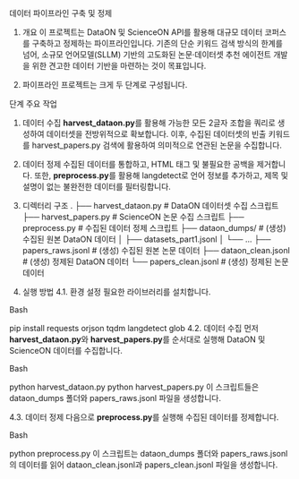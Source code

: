 데이터 파이프라인 구축 및 정제
1. 개요
이 프로젝트는 DataON 및 ScienceON API를 활용해 대규모 데이터 코퍼스를 구축하고 정제하는 파이프라인입니다. 기존의 단순 키워드 검색 방식의 한계를 넘어, 소규모 언어모델(SLLM) 기반의 고도화된 논문·데이터셋 추천 에이전트 개발을 위한 견고한 데이터 기반을 마련하는 것이 목표입니다.

2. 파이프라인
프로젝트는 크게 두 단계로 구성됩니다.

단계	주요 작업
1. 데이터 수집	**harvest_dataon.py**를 활용해 가능한 모든 2글자 조합을 쿼리로 생성하여 데이터셋을 전방위적으로 확보합니다. 이후, 수집된 데이터셋의 빈출 키워드를 harvest_papers.py 검색에 활용하여 의미적으로 연관된 논문을 수집합니다.
2. 데이터 정제	수집된 데이터를 통합하고, HTML 태그 및 불필요한 공백을 제거합니다. 또한, **preprocess.py**를 활용해 langdetect로 언어 정보를 추가하고, 제목 및 설명이 없는 불완전한 데이터를 필터링합니다.


3. 디렉터리 구조
.
├── harvest_dataon.py           # DataON 데이터셋 수집 스크립트
├── harvest_papers.py           # ScienceON 논문 수집 스크립트
├── preprocess.py               # 수집된 데이터 정제 스크립트
├── dataon_dumps/               # (생성) 수집된 원본 DataON 데이터
│   ├── datasets_part1.jsonl
│   └── ...
├── papers_raws.jsonl           # (생성) 수집된 원본 논문 데이터
├── dataon_clean.jsonl          # (생성) 정제된 DataON 데이터
└── papers_clean.jsonl          # (생성) 정제된 논문 데이터
4. 실행 방법
4.1. 환경 설정
필요한 라이브러리를 설치합니다.

Bash

pip install requests orjson tqdm langdetect glob
4.2. 데이터 수집
먼저 **harvest_dataon.py**와 **harvest_papers.py**를 순서대로 실행해 DataON 및 ScienceON 데이터를 수집합니다.

Bash

python harvest_dataon.py
python harvest_papers.py
이 스크립트들은 dataon_dumps 폴더와 papers_raws.jsonl 파일을 생성합니다.

4.3. 데이터 정제
다음으로 **preprocess.py**를 실행해 수집된 데이터를 정제합니다.

Bash

python preprocess.py
이 스크립트는 dataon_dumps 폴더와 papers_raws.jsonl의 데이터를 읽어 dataon_clean.jsonl과 papers_clean.jsonl 파일을 생성합니다.
